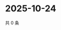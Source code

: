 # 2025-10-24

共 0 条

<!-- BEGIN ZHIHUVIDEO -->
<!-- 最后更新时间 Fri Oct 24 2025 10:18:19 GMT+0800 (China Standard Time) -->

<!-- END ZHIHUVIDEO -->
